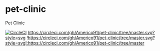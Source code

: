 # pet-clinic
Pet Clinic

[![CircleCI](https://circleci.com/gh/Americo91/pet-clinic/tree/master.svg?style=svg)](https://circleci.com/gh/Americo91/pet-clinic/tree/master)
https://circleci.com/gh/Americo91/pet-clinic/tree/master.svg?style=svg
!https://circleci.com/gh/Americo91/pet-clinic/tree/master.svg?style=svg!:https://circleci.com/gh/Americo91/pet-clinic/tree/master